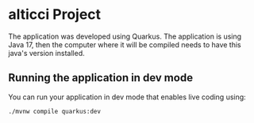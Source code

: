 # alticci Project

The application was developed using Quarkus. The application is using Java 17, then the computer where it will be 
compiled needs to have this java's version installed. 

## Running the application in dev mode

You can run your application in dev mode that enables live coding using:
```shell script
./mvnw compile quarkus:dev
```
